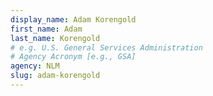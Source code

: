 ```yaml
---
display_name: Adam Korengold
first_name: Adam
last_name: Korengold
# e.g. U.S. General Services Administration
# Agency Acronym [e.g., GSA]
agency: NLM
slug: adam-korengold
---
```

